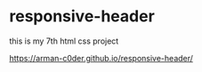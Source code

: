 # responsive-header
this is my 7th html css project

 https://arman-c0der.github.io/responsive-header/
